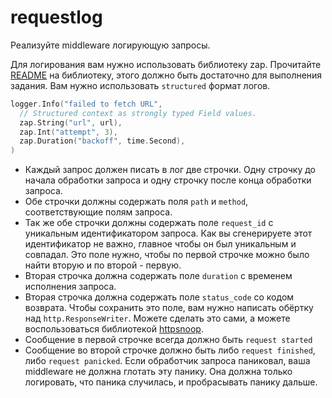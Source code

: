 # requestlog

Реализуйте middleware логирующую запросы.

Для логирования вам нужно использовать библиотеку zap. Прочитайте [README](https://github.com/uber-go/zap)
на библиотеку, этого должно быть достаточно для выполнения задания. Вам нужно использовать `structured`
формат логов.

```go
logger.Info("failed to fetch URL",
  // Structured context as strongly typed Field values.
  zap.String("url", url),
  zap.Int("attempt", 3),
  zap.Duration("backoff", time.Second),
)
```

 * Каждый запрос должен писать в лог две строчки. Одну строчку до начала обработки запроса и одну строчку после
   конца обработки запроса.
 * Обе строчки должны содержать поля `path` и `method`, соответствующие полям запроса.
 * Так же обе строчки должны содержать поле `request_id` с уникальным идентификатором запроса. Как вы сгенерируете
   этот идентификатор не важно, главное чтобы он был уникальным и совпадал. Это поле нужно, чтобы по первой строчке
   можно было найти вторую и по второй - первую.
 * Вторая строчка должна содержать поле `duration` с временем исполнения запроса.
 * Вторая строчка должна содержать поле `status_code` со кодом возврата. Чтобы сохранить это поле,
   вам нужно написать обёртку над `http.ResponseWriter`. Можете сделать это сами, а можете
   воспользоваться библиотекой [httpsnoop](https://github.com/felixge/httpsnoop).
 * Сообщение в первой строчке всегда должно быть `request started`
 * Сообщение во второй строчке должно быть либо `request finished`, либо `request panicked`.
   Если обработчик запроса паниковал, ваша middleware не должна глотать эту панику. Она должна только
   логировать, что паника случилась, и пробрасывать панику дальше.

